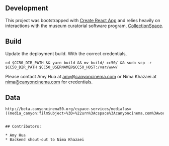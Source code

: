 ## Development

This project was bootstrapped with [Create React App](https://github.com/facebookincubator/create-react-app) and relies heavily on interactions with the museum curatorial software program, [CollectionSpace](https://wiki.collectionspace.org/).

## Build

Update the deployment build. With the correct credentials,

```
cd $CC50_DIR_PATH && yarn build && mv build/ cc50/ && sudo scp -r $CC50_DIR_PATH $CC50_USERNAME@$CC50_HOST:/var/www/
```

Please contact Amy Hua at [amy@canyoncinema.com](mailto:amy@canyoncinema.com) or Nima Khazaei at [nima@canyoncinema.com](mailto:nima@canyoncinema.com) for credentials.

## Data

```
http://beta.canyoncinema50.org/cspace-services/media?as=((media_canyon:filmSubject+%3D+%22urn%3Acspace%3Acanyoncinema.com%3Aworkauthorities%3Aname(work)%3Aitem%3Aname(17ReasonsWhy1533599384370)%2717%20Reasons%20Why%27%22+AND+media_common:typeList%2F*+%3D+%22film_still%22))&pgSz=3&wf_deleted=false


## Contributors:

* Amy Hua
* Backend shout-out to Nima Khazaei